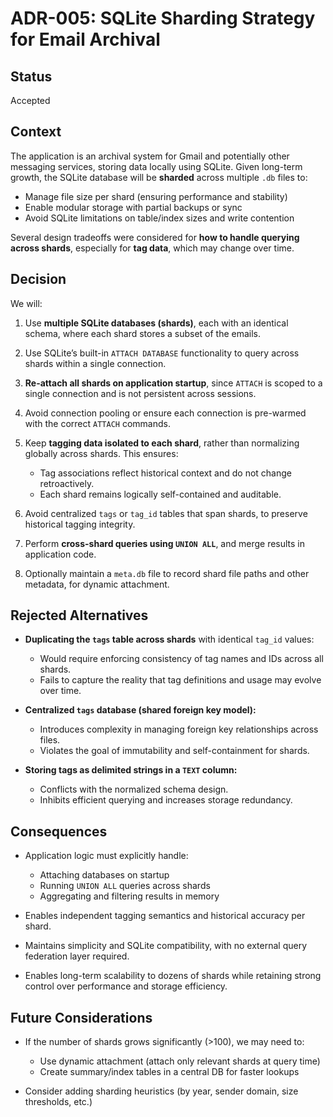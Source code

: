 # ADR-005: SQLite Sharding Strategy for Email Archival

## Status

Accepted

## Context

The application is an archival system for Gmail and potentially other messaging services, storing data locally using SQLite. Given long-term growth, the SQLite database will be **sharded** across multiple `.db` files to:

* Manage file size per shard (ensuring performance and stability)
* Enable modular storage with partial backups or sync
* Avoid SQLite limitations on table/index sizes and write contention

Several design tradeoffs were considered for **how to handle querying across shards**, especially for **tag data**, which may change over time.

## Decision

We will:

1. Use **multiple SQLite databases (shards)**, each with an identical schema, where each shard stores a subset of the emails.
2. Use SQLite’s built-in `ATTACH DATABASE` functionality to query across shards within a single connection.
3. **Re-attach all shards on application startup**, since `ATTACH` is scoped to a single connection and is not persistent across sessions.
4. Avoid connection pooling or ensure each connection is pre-warmed with the correct `ATTACH` commands.
5. Keep **tagging data isolated to each shard**, rather than normalizing globally across shards. This ensures:

    * Tag associations reflect historical context and do not change retroactively.
    * Each shard remains logically self-contained and auditable.
6. Avoid centralized `tags` or `tag_id` tables that span shards, to preserve historical tagging integrity.
7. Perform **cross-shard queries using `UNION ALL`**, and merge results in application code.
8. Optionally maintain a `meta.db` file to record shard file paths and other metadata, for dynamic attachment.

## Rejected Alternatives

* **Duplicating the `tags` table across shards** with identical `tag_id` values:

    * Would require enforcing consistency of tag names and IDs across all shards.
    * Fails to capture the reality that tag definitions and usage may evolve over time.
* **Centralized `tags` database (shared foreign key model):**

    * Introduces complexity in managing foreign key relationships across files.
    * Violates the goal of immutability and self-containment for shards.
* **Storing tags as delimited strings in a `TEXT` column:**

    * Conflicts with the normalized schema design.
    * Inhibits efficient querying and increases storage redundancy.

## Consequences

* Application logic must explicitly handle:

    * Attaching databases on startup
    * Running `UNION ALL` queries across shards
    * Aggregating and filtering results in memory
* Enables independent tagging semantics and historical accuracy per shard.
* Maintains simplicity and SQLite compatibility, with no external query federation layer required.
* Enables long-term scalability to dozens of shards while retaining strong control over performance and storage efficiency.

## Future Considerations

* If the number of shards grows significantly (>100), we may need to:

    * Use dynamic attachment (attach only relevant shards at query time)
    * Create summary/index tables in a central DB for faster lookups
* Consider adding sharding heuristics (by year, sender domain, size thresholds, etc.)
